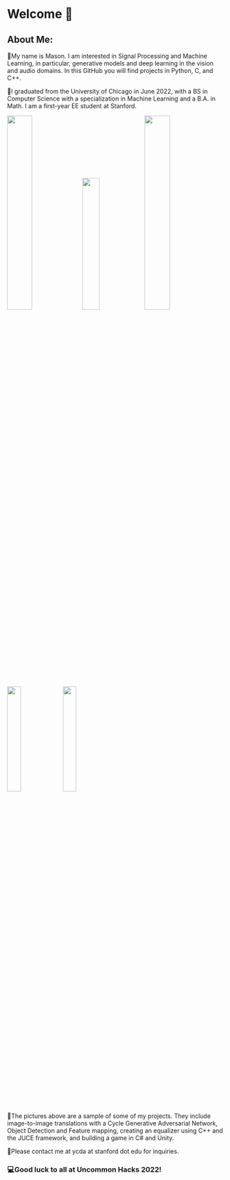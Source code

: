 # Welcome 👋

## About Me:
🐧My name is Mason. I am interested in Signal Processing and Machine Learning, in particular, generative models and deep learning in the vision and audio domains.
In this GitHub you will find projects in Python, C, and C++.

📕I graduated from the University of Chicago in June 2022, with a BS in Computer Science with a specialization in Machine Learning and a B.A. in Math. I am a first-year EE student at Stanford.

<img src="https://user-images.githubusercontent.com/19668706/160010073-0a889cd7-fcf5-4473-a93f-a6fbf961cb1d.png" width="34%"></img> <img src="https://user-images.githubusercontent.com/19668706/160010152-4f1b25af-835c-405e-86ff-7377df4c4437.png" width="28%"></img> <img src="https://user-images.githubusercontent.com/19668706/160011844-84669d20-0eac-46fd-b2c6-0b3fe61b6e9c.png" width="34%"></img> <img src="https://user-images.githubusercontent.com/19668706/160009857-f8268ae7-aa44-4cb6-be83-1a9697a1327e.png" width="25%"></img> <img src="https://user-images.githubusercontent.com/19668706/160009855-369921c3-94a3-433c-a5d5-8e0fca6b0b35.png" width="25%"></img> 

💎The pictures above are a sample of some of my projects. They include image-to-image translations with a Cycle Generative Adversarial Network, Object Detection and Feature mapping, creating an equalizer using C++ and the JUCE framework, and building a game in C# and Unity.

📔Please contact me at ycda at stanford dot edu for inquiries.

### 💻Good luck to all at Uncommon Hacks 2022!

<!--
**maswang32/maswang32** is a ✨ _special_ ✨ repository because its `README.md` (this file) appears on your GitHub profile.

Here are some ideas to get you started:

- 🔭 I’m currently working on ...
- 🌱 I’m currently learning ...
- 👯 I’m looking to collaborate on ...
- 🤔 I’m looking for help with ...
- 💬 Ask me about ...
- 📫 How to reach me: ...
- 😄 Pronouns: ...
- ⚡ Fun fact: ...
-->
